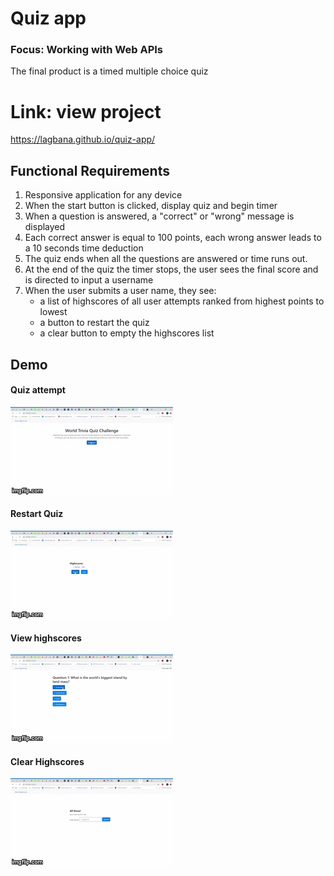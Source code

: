 # Quiz app 
### Focus: Working with Web APIs
The final product is a timed multiple choice quiz

# Link: view project
https://lagbana.github.io/quiz-app/


## Functional Requirements
1. Responsive application for any device
2. When the start button is clicked, display quiz and begin timer
3. When a question is answered, a "correct" or "wrong" message is displayed
4. Each correct answer is equal to 100 points, each wrong answer leads to a 10 seconds time deduction
5. The quiz ends when all the questions are answered or time runs out.
6. At the end of the quiz the timer stops, the user sees the final score and is directed to input a username
7. When the user submits a user name, they see:
    - a list of highscores of all user attempts ranked from highest points to lowest
    - a button to restart the quiz
    - a clear button to empty the highscores list

## Demo

#### Quiz attempt
![Quiz-Attempt](resources/Quiz%20Attempt.gif)

#### Restart Quiz
![Restart-Quiz](/resources/Quiz%20Restart.gif)

#### View highscores
![View-Highscores](/resources/Quiz%20View%20Highscores.gif)

#### Clear Highscores
![Clear-Scores](/resources/Quiz%20Clear.gif)
